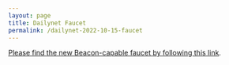 ```yaml
---
layout: page
title: Dailynet Faucet
permalink: /dailynet-2022-10-15-faucet
---
```


[Please find the new Beacon-capable faucet by following this link](https://faucet.dailynet-2022-10-15.teztnets.xyz).
